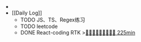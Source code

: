 -
- [[Daily Log]]
	- TODO JS、TS、Regex练习
	- TODO leetcode
	- DONE React-coding RTK >[🍅🍅🍅🍅🍅🍅🍅🍅🍅 225min](#agenda-pomo://?t=f-1689999866446-1500%2Cf-1690001458798-1500%2Cf-1690010162103-1500%2Cf-1690013988151-1500%2Cf-1690015785080-1500%2Cf-1690191954995-1500%2Cf-1690194237331-1500%2Cf-1690208953802-1500%2Cf-1690210458958-1500)